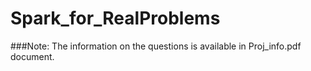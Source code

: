 # Spark_for_RealProblems

###Note:
The information on the questions is available in Proj_info.pdf document.
